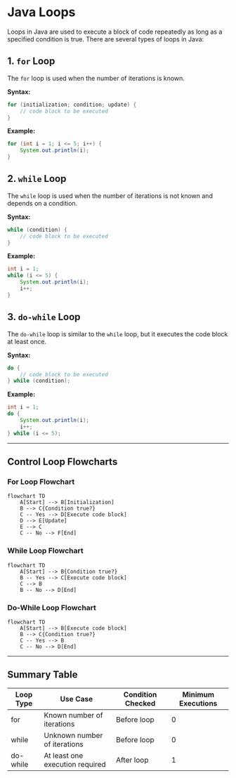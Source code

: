 # Java Loops

Loops in Java are used to execute a block of code repeatedly as long as a specified condition is true. There are several types of loops in Java:

## 1. `for` Loop

The `for` loop is used when the number of iterations is known.

**Syntax:**
```java
for (initialization; condition; update) {
    // code block to be executed
}
```

**Example:**
```java
for (int i = 1; i <= 5; i++) {
    System.out.println(i);
}
```

## 2. `while` Loop

The `while` loop is used when the number of iterations is not known and depends on a condition.

**Syntax:**
```java
while (condition) {
    // code block to be executed
}
```

**Example:**
```java
int i = 1;
while (i <= 5) {
    System.out.println(i);
    i++;
}
```

## 3. `do-while` Loop

The `do-while` loop is similar to the `while` loop, but it executes the code block at least once.

**Syntax:**
```java
do {
    // code block to be executed
} while (condition);
```

**Example:**
```java
int i = 1;
do {
    System.out.println(i);
    i++;
} while (i <= 5);
```

---

## Control Loop Flowcharts

### For Loop Flowchart

```mermaid
flowchart TD
    A[Start] --> B[Initialization]
    B --> C{Condition true?}
    C -- Yes --> D[Execute code block]
    D --> E[Update]
    E --> C
    C -- No --> F[End]
```

### While Loop Flowchart

```mermaid
flowchart TD
    A[Start] --> B{Condition true?}
    B -- Yes --> C[Execute code block]
    C --> B
    B -- No --> D[End]
```

### Do-While Loop Flowchart

```mermaid
flowchart TD
    A[Start] --> B[Execute code block]
    B --> C{Condition true?}
    C -- Yes --> B
    C -- No --> D[End]
```

---

## Summary Table

| Loop Type   | Use Case                        | Condition Checked | Minimum Executions |
|-------------|---------------------------------|-------------------|--------------------|
| for         | Known number of iterations      | Before loop       | 0                  |
| while       | Unknown number of iterations    | Before loop       | 0                  |
| do-while    | At least one execution required | After loop        | 1                  |
